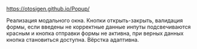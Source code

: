 https://otosigen.github.io/Popup/

Реализация модального окна. Кнопки открыть-закрыть, валидация формы, если введены не корректные данные инпуты подсвечиваются красным и кнопка отправки формы не активна, при верных данных кнопка становиться доступна. Вёрстка адаптивна.
